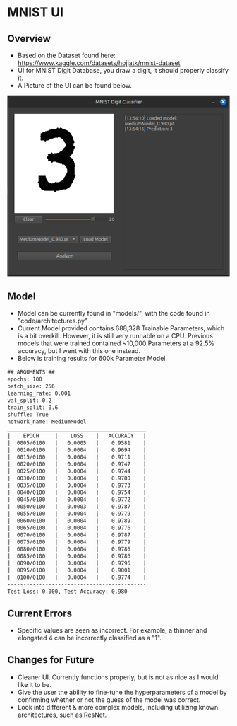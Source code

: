# MNIST UI
## Overview
- Based on the Dataset found here: https://www.kaggle.com/datasets/hojjatk/mnist-dataset
- UI for MNIST Digit Database, you draw a digit, it should properly classify it.
- A Picture of the UI can be found below.
<p align="center">
    <img src="images/ui.png" alt="MNIST UI">
</p>

## Model
- Model can be currently found in "models/", with the code found in "code/architectures.py"
- Current Model provided contains 688,328 Trainable Parameters, which is a bit overkill. However, it is still very runnable on a CPU. Previous models that were trained contained ~10,000 Parameters at a 92.5% accuracy, but I went with this one instead.
- Below is training results for 600k Parameter Model.
```
## ARGUMENTS ##
epochs: 100
batch_size: 256
learning_rate: 0.001
val_split: 0.2
train_split: 0.6
shuffle: True
network_name: MediumModel
____________________________________________
|    EPOCH     |    LOSS    |   ACCURACY   |
|  0005/0100   |   0.0005   |    0.9581    |
|  0010/0100   |   0.0004   |    0.9694    |
|  0015/0100   |   0.0004   |    0.9711    |
|  0020/0100   |   0.0004   |    0.9747    |
|  0025/0100   |   0.0004   |    0.9744    |
|  0030/0100   |   0.0004   |    0.9780    |
|  0035/0100   |   0.0004   |    0.9773    |
|  0040/0100   |   0.0004   |    0.9754    |
|  0045/0100   |   0.0004   |    0.9772    |
|  0050/0100   |   0.0003   |    0.9787    |
|  0055/0100   |   0.0004   |    0.9779    |
|  0060/0100   |   0.0004   |    0.9789    |
|  0065/0100   |   0.0004   |    0.9776    |
|  0070/0100   |   0.0004   |    0.9787    |
|  0075/0100   |   0.0004   |    0.9779    |
|  0080/0100   |   0.0004   |    0.9786    |
|  0085/0100   |   0.0004   |    0.9786    |
|  0090/0100   |   0.0004   |    0.9796    |
|  0095/0100   |   0.0004   |    0.9801    |
|  0100/0100   |   0.0004   |    0.9774    |
--------------------------------------------
Test Loss: 0.000, Test Accuracy: 0.980
```

## Current Errors
- Specific Values are seen as incorrect. For example, a thinner and elongated 4 can be incorrectly classified as a "1".

## Changes for Future
- Cleaner UI. Currently functions properly, but is not as nice as I would like it to be.
- Give the user the ability to fine-tune the hyperparameters of a model by confirming whether or not the guess of the model was correct.
- Look into different & more complex models, including utilizing known architectures, such as ResNet.